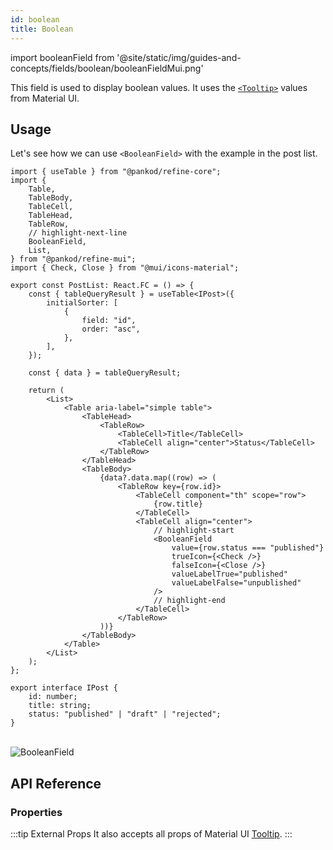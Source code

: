 ```yaml
---
id: boolean
title: Boolean
---
```


import booleanField from '@site/static/img/guides-and-concepts/fields/boolean/booleanFieldMui.png'

This field is used to display boolean values. It uses the [`<Tooltip>`](https://mui.com/material-ui/react-tooltip/#main-content) values from Material UI.

## Usage

Let's see how we can use `<BooleanField>` with the example in the post list.

```tsx title="src/pages/posts/list.tsx"
import { useTable } from "@pankod/refine-core";
import {
    Table,
    TableBody,
    TableCell,
    TableHead,
    TableRow,
    // highlight-next-line
    BooleanField,
    List,
} from "@pankod/refine-mui";
import { Check, Close } from "@mui/icons-material";

export const PostList: React.FC = () => {
    const { tableQueryResult } = useTable<IPost>({
        initialSorter: [
            {
                field: "id",
                order: "asc",
            },
        ],
    });

    const { data } = tableQueryResult;

    return (
        <List>
            <Table aria-label="simple table">
                <TableHead>
                    <TableRow>
                        <TableCell>Title</TableCell>
                        <TableCell align="center">Status</TableCell>
                    </TableRow>
                </TableHead>
                <TableBody>
                    {data?.data.map((row) => (
                        <TableRow key={row.id}>
                            <TableCell component="th" scope="row">
                                {row.title}
                            </TableCell>
                            <TableCell align="center">
                                // highlight-start
                                <BooleanField
                                    value={row.status === "published"}
                                    trueIcon={<Check />}
                                    falseIcon={<Close />}
                                    valueLabelTrue="published"
                                    valueLabelFalse="unpublished"
                                />
                                // highlight-end
                            </TableCell>
                        </TableRow>
                    ))}
                </TableBody>
            </Table>
        </List>
    );
};

export interface IPost {
    id: number;
    title: string;
    status: "published" | "draft" | "rejected";
}
```

<br/>
<div class="img-container">
    <div class="window">
        <div class="control red"></div>
        <div class="control orange"></div>
        <div class="control green"></div>
    </div>
    <img src={booleanField} alt="BooleanField" />
</div>

## API Reference

### Properties

<PropsTable module="@pankod/refine-mui/BooleanField" 
title-description="The text shown in the tooltip" 
title-default="`value` ? `valueLabelTrue` : `valueLabelFalse`" 
trueIcon-default="[`<CheckOutlined />`](https://mui.com/material-ui/material-icons/)"
falseIcon-default="[`<CloseOutlined />`](https://mui.com/material-ui/material-icons/)"
/>

:::tip External Props
It also accepts all props of Material UI [Tooltip](https://mui.com/material-ui/react-tooltip/#main-content).
:::
